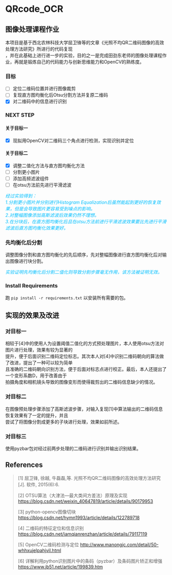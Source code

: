 # QRcode_OCR
## 图像处理课程作业
本项目是基于西北农林科技大学屈卫锋等的文章《光照不均QR二维码图像的高效处理方法研究》所进行的代码复现
<br>，并在此基础上进行进一步的实验，目的之一是完成田劲东老师的图像处理课程作业，再就是锻炼自己的代码能力与创新思维能力和OpenCV的熟练度。
### 目标

- [ ] 定位二维码位置并进行图像裁剪
- [ ] 复现直方图均衡化后Otsu分割方法并复原二维码
- [x] 对二维码中的信息进行识别

### NEXT STEP
#### 关于目标一
- [x] 现拟用OpenCV对二维码三个角点进行检测，实现识别并定位
#### 关于目标二
- [x] 调整二值化方法与直方图均衡化方法
- [ ] 分割更小图片
- [ ] 添加高频滤波组件
- [ ] 在otsu方法前先进行平滑滤波

<font color=DeepSkyBlue>*经过实验得到：
<br>1.分割更小图片并分别进行Histogram Equalization后虽然能起到更好的恢复效果，但是会导致图片更容易受到噪点的影响。
<br>2.对整幅图像添加高斯滤波后效果仍然不理想。
<br>3.在分块后，在直方图均衡化后且在otsu方法前进行平滑滤波效果要比先进行平滑滤波后直方图均衡化效果更好。*
</font>

### 先均衡化后分割
调整图像分割和直方图均衡化的先后顺序，先对整幅图像进行直方图均衡化后对输出图像进行块分割。

<font color=DeepSkyBlue>*实验证明先均衡化后分割二值化则导致分割步骤毫无作用，该方法被证明无效。*</font>

### Install Requirements
跑 `pip install -r requirements.txt` 以安装所有需要的包。

## 实现的效果及改进
### 对目标一
相较于[4]中的使用人为设置阈值二值化的方式预处理图片，本人使用otsu方法对图片进行处理，效果有较为显著的
<br>提升，便于后面识别二维码定位标志。其次本人对[4]中识别二维码朝向的算法做了改进，提出了一种可以较为简单
<br>且准确的二维码朝向识别方法，便于后面对标志点进行校正。最后，本人还提出了一个变形系数D，用于改善由于
<br>拍摄角度和相机镜头导致的图像变形而使得裁剪出的二维码信息缺少的情况。
### 对目标二
在图像预处理步骤添加了高斯滤波步骤，对输入复现[1]中算法输出的二维码信息恢复效果有了一定的提升，并且
<br>尝试了将图像分割成更多的子块进行处理，效果如前所述。
### 对目标三
使用pyzbar包对经过前两步处理的二维码进行识别并输出识别结果。

## References
> [1] 屈卫锋, 徐越, 牛磊磊,等. 光照不均QR二维码图像的高效处理方法研究[J]. 软件, 2015(6):6.
> 
> [2] OTSU算法（大津法—最大类间方差法）原理及实现 https://blog.csdn.net/weixin_40647819/article/details/90179953
>
> [3] python-opencv图像切块 https://blog.csdn.net/hymn1993/article/details/122789718
> 
> [4] 二维码的特征定位和信息识别 https://blog.csdn.net/iamqianrenzhan/article/details/79117119
> 
> [5] OpenCV二维码检测与定位 http://www.manongjc.com/detail/50-whhxujelpahjvil.html
> 
> [6] 详解利用python识别图片中的条码（pyzbar）及条码图片矫正和增强 https://www.jb51.net/article/199839.htm